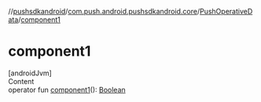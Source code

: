 //[pushsdkandroid](../../index.md)/[com.push.android.pushsdkandroid.core](../index.md)/[PushOperativeData](index.md)/[component1](component1.md)



# component1  
[androidJvm]  
Content  
operator fun [component1](component1.md)(): [Boolean](https://kotlinlang.org/api/latest/jvm/stdlib/kotlin/-boolean/index.html)  



